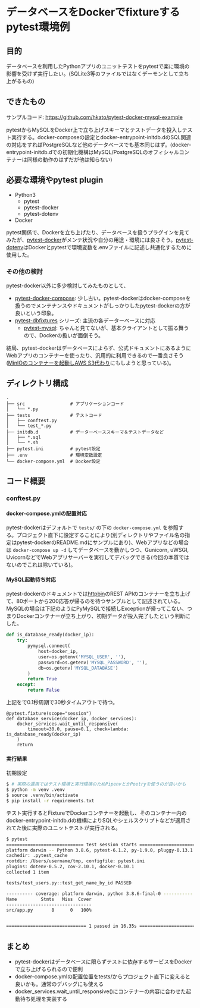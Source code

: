 # データベースをDockerでfixtureするpytest環境例

## 目的

データベースを利用したPythonアプリのユニットテストをpytestで楽に環境の影響を受けず実行したい。(SQLite3等のファイルではなくデーモンとして立ち上がるもの)

## できたもの

サンプルコード: https://github.com/hkato/pytest-docker-mysql-example

pytestからMySQLをDocker上で立ち上げスキーマとテストデータを投入しテスト実行する。docker-composeの設定とdocker-entrypoint-initdb.dのSQL関連の対応をすればPostgreSQLなど他のデータベースでも基本同じはず。(docker-entrypoint-initdb.dでの初期化機構はMySQL/PostgreSQLのオフィシャルコンテナーは同様の動作のはずだが他は知らない)



## 必要な環境やpytest plugin

- Python3
  - pytest
  - pytest-docker
  - pytest-dotenv
- Docker

pytest関係で、Dockerを立ち上げたり、データベースを扱うプラグインを見てみたが、[pytest-docker](https://github.com/avast/pytest-docker)がメンテ状況や自分の用途・環境には良さそう。[pytest-dotenv](https://github.com/quiqua/pytest-dotenv)はDockerとpytestで環境変数を.envファイルに記述し共通化するために使用した。

### その他の検討

pytest-docker以外に多少検討してみたものとして、

- [pytest-docker-compose](https://github.com/pytest-docker-compose/pytest-docker-compose): 少し古い。pytest-dockerはdocker-composeを扱うのでメンテナンスやドキュメントがしっかりしたpytest-dockerの方が良いという印象。
- [pytest-dbfixtures](https://github.com/ClearcodeHQ/pytest-dbfixtures) シリーズ: 主流の各データーベースに対応
  - [pytest-mysql](https://github.com/ClearcodeHQ/pytest-mysql): ちゃんと見てないが、基本クライアントとして振る舞うので、Dockerの扱いが面倒そう。

結局、pytest-dockerはデータベースによらず、公式ドキュメントにあるようにWebアプリのコンテナーを使ったり、汎用的に利用できるので一番良さそう([MinIOのコンテナーを起動しAWS S3代わり](https://qiita.com/hkato/items/89e436300c50c46624b9)にもしようと思っている)。

## ディレクトリ構成

```text
.
├── src                 # アプリケーションコード
│   └── *.py
├── tests               # テストコード
│   ├── conftest.py
│   └── test_*.py
├── initdb.d            # データーベーススキーマ＆テストデータなど
│   ├── *.sql
│   └── *.sh
├── pytest.ini          # pytest設定
├── .env                # 環境変数設定
└── docker-compose.yml  # Docker設定
```

## コード概要

### conftest.py

#### docker-compose.ymlの配置対応

pytest-dockerはデフォルトで `tests/` の下の `docker-compose.yml` を参照する。プロジェクト直下に設定することにより(別ディレクトリやファイル名の指定はpytest-dockerのREADME.mdにサンプルにあり)、Webアプリなどの場合は `docker-compose up -d` してデータベースを動かしつつ、Gunicorn, uWSGI, UvicornなどでWebアプリサーバーを実行してデバッグできる(今回の本質ではないのでこれは除いている)。

#### MySQL起動待ち対応

pytest-dockerのドキュメントでは[httpbin](https://httpbin.org)のREST APIのコンテナーを立ち上げて、80ポートから200応答が帰るのを待つサンプルとして記述されている。MySQLの場合は下記のようにPyMySQLで接続しExceptionが帰ってこない、つまりDockerコンテナーが立ち上がり、初期データが投入完了したという判断にした。

```python
def is_database_ready(docker_ip):
    try:
        pymysql.connect(
            host=docker_ip,
            user=os.getenv('MYSQL_USER', ''),
            password=os.getenv('MYSQL_PASSWORD', ''),
            db=os.getenv('MYSQL_DATABASE')
        )
        return True
    except:
        return False
```

上記をで0.1秒周期で30秒タイムアウトで待つ。

```
@pytest.fixture(scope="session")
def database_service(docker_ip, docker_services):
    docker_services.wait_until_responsive(
        timeout=30.0, pause=0.1, check=lambda: is_database_ready(docker_ip)
    )
    return
```

#### 実行結果

初期設定

```sh
$ # 実際の運用ではテスト環境と実行環境のためPipenvとかPoetryを使うのが良いかも
$ python -m venv .venv
$ source .venv/bin/activate
$ pip install -r requirements.txt
```

テスト実行するとFixtureでDockerコンテナーを起動し、そのコンテナー内のdocker-entrypoint-initdb.dの機構によりSQLやシェルスクリプトなどが適用されてた後に実際のユニットテストが実行される。

```sh
$ pytest
============================= test session starts ==============================
platform darwin -- Python 3.8.6, pytest-6.1.2, py-1.9.0, pluggy-0.13.1 -- /Users/username/tmp/.venv/bin/python
cachedir: .pytest_cache
rootdir: /Users/username/tmp, configfile: pytest.ini
plugins: dotenv-0.5.2, cov-2.10.1, docker-0.10.1
collected 1 item                                                               

tests/test_users.py::test_get_name_by_id PASSED                          [100%]

---------- coverage: platform darwin, python 3.8.6-final-0 -----------
Name         Stmts   Miss  Cover
--------------------------------
src/app.py       8      0   100%


============================== 1 passed in 16.35s ==============================
```

## まとめ

- pytest-dockerはデータベースに限らずテストに依存するサービスをDockerで立ち上げるられるので便利
- docker-compose.ymlの配置位置をtests/からプロジェクト直下に変えると良いかも。通常のデバッグにも使える
- docker_services.wait_until_responsive()にコンテナーの内容に合わせた起動待ち処理を実装する
